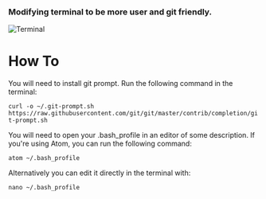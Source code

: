 ### Modifying terminal to be more user and git friendly.

![Terminal](https://raw.githubusercontent.com/abbott567/bash-profile/screenshots/Screenshots/terminal.png?raw=true "Terminal")

# How To

You will need to install git prompt. Run the following command in the terminal:

```curl -o ~/.git-prompt.sh https://raw.githubusercontent.com/git/git/master/contrib/completion/git-prompt.sh```

You will need to open your .bash_profile in an editor of some description. If you're using Atom, you can run the following command:

```atom ~/.bash_profile```

Alternatively you can edit it directly in the terminal with:

```nano ~/.bash_profile```
